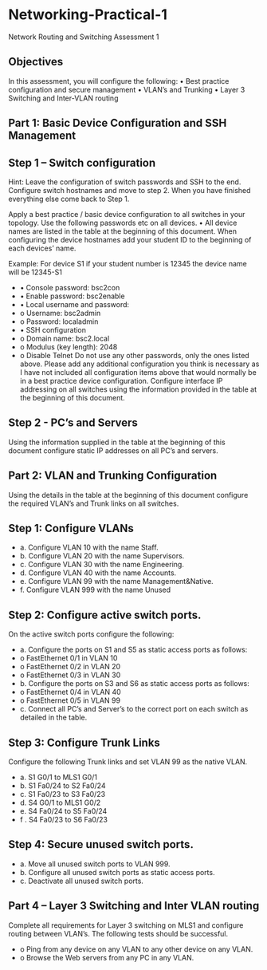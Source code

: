 # Networking-Practical-1
Network Routing and Switching Assessment 1
## Objectives
In this assessment, you will configure the following:
• Best practice configuration and secure management
• VLAN’s and Trunking
• Layer 3 Switching and Inter-VLAN routing
## Part 1: Basic Device Configuration and SSH Management
## Step 1 – Switch configuration
Hint: Leave the configuration of switch passwords and SSH to the end. Configure
switch hostnames and move to step 2. When you have finished everything else come
back to Step 1.

Apply a best practice / basic device configuration to all switches in your topology. Use
the following passwords etc on all devices.
• All device names are listed in the table at the beginning of this document. When
configuring the device hostnames add your student ID to the beginning of each
devices’ name.

Example:
For device S1 if your student number is 12345 the device name will be 12345-S1
- • Console password: bsc2con
- • Enable password: bsc2enable
- • Local username and password:
- o Username: bsc2admin
- o Password: localadmin
- • SSH configuration
- o Domain name: bsc2.local
- o Modulus (key length): 2048
- o Disable Telnet
Do not use any other passwords, only the ones listed above.
Please add any additional configuration you think is necessary as I have not included
all configuration items above that would normally be in a best practice device
configuration.
Configure interface IP addressing on all switches using the information provided in the
table at the beginning of this document.
## Step 2 - PC’s and Servers
Using the information supplied in the table at the beginning of this document configure
static IP addresses on all PC’s and servers.
## Part 2: VLAN and Trunking Configuration
Using the details in the table at the beginning of this document configure the required
VLAN’s and Trunk links on all switches.
##  Step 1: Configure VLANs
- a. Configure VLAN 10 with the name Staff.
- b. Configure VLAN 20 with the name Supervisors.
- c. Configure VLAN 30 with the name Engineering.
- d. Configure VLAN 40 with the name Accounts.
- e. Configure VLAN 99 with the name Management&Native.
- f. Configure VLAN 999 with the name Unused
## Step 2: Configure active switch ports.
On the active switch ports configure the following:
- a. Configure the ports on S1 and S5 as static access ports as follows:
- o FastEthernet 0/1 in VLAN 10
- o FastEthernet 0/2 in VLAN 20
- o FastEthernet 0/3 in VLAN 30
- b. Configure the ports on S3 and S6 as static access ports as follows:
- o FastEthernet 0/4 in VLAN 40
- o FastEthernet 0/5 in VLAN 99
- c. Connect all PC’s and Server’s to the correct port on each switch as detailed in the
table.

## Step 3: Configure Trunk Links
Configure the following Trunk links and set VLAN 99 as the native VLAN.
- a. S1 G0/1 to MLS1 G0/1
- b. S1 Fa0/24 to S2 Fa0/24
- c. S1 Fa0/23 to S3 Fa0/23
- d. S4 G0/1 to MLS1 G0/2
- e. S4 Fa0/24 to S5 Fa0/24
- f . S4 Fa0/23 to S6 Fa0/23
## Step 4: Secure unused switch ports.
- a. Move all unused switch ports to VLAN 999.
- b. Configure all unused switch ports as static access ports.
- c. Deactivate all unused switch ports.
## Part 4 – Layer 3 Switching and Inter VLAN routing
Complete all requirements for Layer 3 switching on MLS1 and configure routing between
VLAN’s.
The following tests should be successful.
- o Ping from any device on any VLAN to any other device on any VLAN.
- o Browse the Web servers from any PC in any VLAN.
